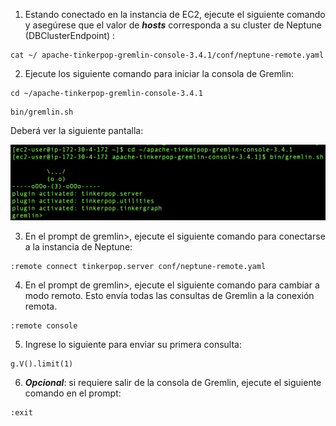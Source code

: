 1. Estando conectado en la instancia de EC2, ejecute el siguiente comando y asegúrese que el valor de ***hosts*** corresponda a su cluster de Neptune (DBClusterEndpoint) :

```
cat ~/ apache-tinkerpop-gremlin-console-3.4.1/conf/neptune-remote.yaml
```

2. Ejecute los siguiente comando para iniciar la consola de Gremlin:

```
cd ~/apache-tinkerpop-gremlin-console-3.4.1
```

```
bin/gremlin.sh
```

Deberá ver la siguiente pantalla:

![Gremlin Console](images/gremlinconsole.png)

3. En el prompt de gremlin>, ejecute el siguiente comando para conectarse a la instancia de Neptune:

```
:remote connect tinkerpop.server conf/neptune-remote.yaml
```

4. En el prompt de gremlin>, ejecute el siguiente comando para cambiar a modo remoto. Esto envía todas las consultas de Gremlin a la conexión remota.

```
:remote console
```

5. Ingrese lo siguiente para enviar su primera consulta:

```
g.V().limit(1)
```

6. ***Opcional***: si requiere salir de la consola de Gremlin, ejecute el siguiente comando en el prompt:

```
:exit
```
